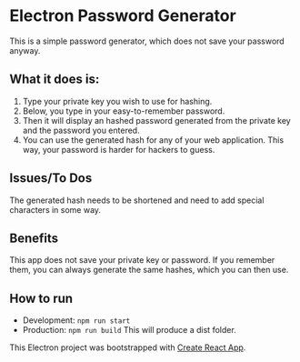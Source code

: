 # Electron Password Generator

This is a simple password generator, which does not save your password anyway.

## What it does is:
1. Type your private key you wish to use for hashing.
2. Below, you type in your easy-to-remember password.
3. Then it will display an hashed password generated from the private key and the password you entered.
4. You can use the generated hash for any of your web application.  This way, your password is harder for hackers to guess.

## Issues/To Dos
The generated hash needs to be shortened and need to add special characters in some way.

## Benefits
This app does not save your private key or password.  If you remember them, you can always generate the same hashes, which you can then use.

## How to run
- Development: ```npm run start```
- Production: ```npm run build``` This will produce a dist folder.

This Electron project was bootstrapped with [Create React App](https://github.com/facebook/create-react-app).
